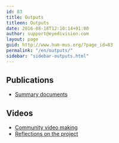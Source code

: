 ```yaml
---
id: 83
title: Outputs
titleen: Outputs
date: 2016-08-18T12:10:14+01:00
author: support@eyedivision.com
layout: page
guid: http://www.hum-mus.org/?page_id=83
permalink: "/en/outputs/"
sidebar: "sidebar-outputs.html"
---
```

## Publications
- [Summary documents](/en/outputs/publications/)

## Videos
- [Community video making](/en/outputs/video/)
- [Reflections on the project](/en/outputs/video/reflections/)
